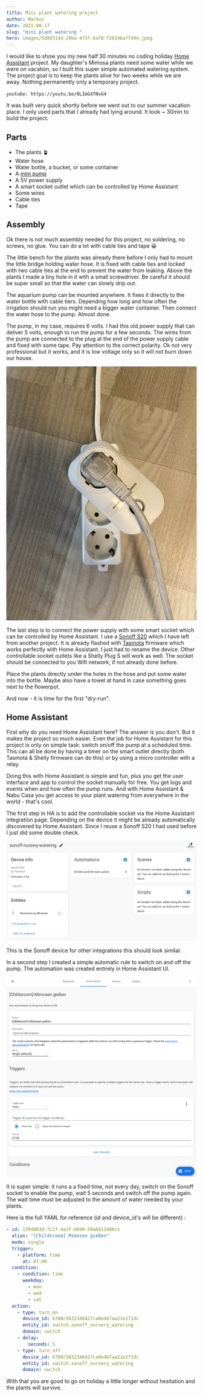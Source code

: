 ```yaml
---
title: Mini plant watering project
author: Markus
date: 2021-08-17
slug: "mini plant watering "
hero: images/5d89314d-29ba-4f3f-baf8-f2614ba7f494.jpeg
---
```

I would like to show you my new half 30 minutes no coding holiday [Home Assistant](https://www.home-assistant.io) project. My daughter's Mimosa plants need some water while we were on vacation, so I built this super simple automated watering system. The project goal is to keep the plants alive for two weeks while we are away. Nothing permanently only a temporary project.

`youtube: https://youtu.be/0LImGXfNvG4`

It was built very quick shortly before we went out to our summer vacation place. I only used parts that I already had lying around. It took ~ 30min to build the project. 

## Parts

* The plants 🪴
* Water hose
* Water bottle, a bucket, or some container
* A [mini pump](https://www.aliexpress.com/item/33006096807.html)
* A 5V power supply
* A smart socket outlet which can be controlled by Home Assistant
* Some wires
* Cable ties
* Tape

## Assembly

Ok there is not much assembly needed for this project, no soldering, no screws, no glue. You can do a lot with cable ties and tape 😀

The little bench for the plants was already there before I only had to mount the little bridge holding   water hose. It is fixed with cable ties and locked with two cable ties at the end to prevent the water from leaking. Above the plants I made a tiny hole in it with a small screwdriver. Be careful it should be super small so that the water can slowly drip out. 

The aquarium pump can be mounted anywhere. It fixes it directly to the water bottle with cable tiers. Depending how long and how often the irrigation should run you might need a bigger water container. Then connect the water hose to the pump. Almost done. 

The pump, in my case, requires 6 volts. I had this old power supply that can deliver 5 volts, enough to run the pump for a few seconds. The wires from the pump are connected to the plug at the end of the power supply cable and fixed with some tape. Pay attention to the correct polarity.  Ok not very professional but it works, and it is low voltage only so it will not burn down our house. 

![Sonoff S20](images/8bce2361-f2e5-4962-b38e-b13568460be3.jpeg)

The last step is to connect the power supply with some smart socket which can be controlled by Home Assistant. I use a [Sonoff S20](https://sonoff.tech/) which I have left from another project. It is already flashed with [Tasmota](https://tasmota.github.io/docs/) firmware which works perfectly with Home Assistant. I just had to rename the device. Other controllable socket outlets like a Shelly Plug S will work as well. The socket should be connected to you Wifi network, if not already done before.

Place the plants directly under the holes in the hose and put some water into the bottle. Maybe also have a towel at hand in case something goes next to the flowerpot.

And now - it is time for the first "dry-run".

## Home Assistant

First why do you need Home Assistant here? The answer is you don't. But it makes the project so much easier. Even the job for Home Assistant for this project is only on simple task: switch on/off the pump at a scheduled time. This can all be done by having a timer on the smart outlet directly (both Tasmota & Shelly firmware can do this) or by using a micro controller with a relay. 

Doing this with Home Assistant is simple and fun, plus you get the user interface and app to control the socket manually for free. You get logs and events when and how often the pump runs. And with Home Assistant & Nabu Casa you get access to your plant watering from everywhere in the world - that's cool. 

The first step in HA is to add the controllable socket via the Home Assistant integration page. Depending on the device it might be already automatically discovered by Home Assistant. Since I reuse a Sonoff S20 I had used before I just did some double check.

![Sonoff Tasmota integration](images/screenshot_2021-08-17_at_16.27.05.png)

This is the Sonoff device for other integrations this should look similar.

In a second step I created a simple automatic rule to switch on and off the pump. The automation was created entirely in Home Assistant UI. 

![Pump automation](images/screenshot_2021-08-17_at_17.02.45.png)

It is super simple: it runs a a fixed time, not every day, switch on the Sonoff socket to enable the pump, wait 5 seconds and switch off the pump again. The wait time must be adjusted to the amount of water needed by your plants.

Here is the full YAML for reference (id and device_id's will be different) :

```yaml
- id: 1394083d-7c2f-4a3f-8690-59a691148bcx
  alias: "[Childsroom] Mimosen gießen"
  mode: single
  trigger:
    - platform: time
      at: 07:00
  condition:
    - condition: time
      weekday:
        - mon
        - wed
        - sat
  action:
    - type: turn_on
      device_id: 6788c5632346427ca0e4b7aa21e271dc
      entity_id: switch.sonoff_nursery_watering
      domain: switch
    - delay:
        seconds: 5
    - type: turn_off
      device_id: 6788c5632346427ca0e4b7aa21e271dc
      entity_id: switch.sonoff_nursery_watering
      domain: switch
```

With that you are good to go on holiday a little longer without hesitation and the plants will survive.